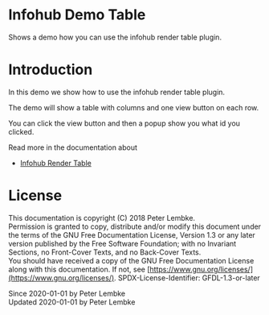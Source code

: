# Infohub Demo Table

Shows a demo how you can use the infohub render table plugin.

# Introduction

In this demo we show how to use the infohub render table plugin.

The demo will show a table with columns and one view button on each row.

You can click the view button and then a popup show you what id you clicked.

Read more in the documentation about

- [Infohub Render Table](plugin,infohub_render_table)

# License

This documentation is copyright (C) 2018 Peter Lembke.  
Permission is granted to copy, distribute and/or modify this document under the terms of the GNU Free Documentation
License, Version 1.3 or any later version published by the Free Software Foundation; with no Invariant Sections, no
Front-Cover Texts, and no Back-Cover Texts.  
You should have received a copy of the GNU Free Documentation License along with this documentation. If not,
see [https://www.gnu.org/licenses/](https://www.gnu.org/licenses/). SPDX-License-Identifier: GFDL-1.3-or-later

Since 2020-01-01 by Peter Lembke  
Updated 2020-01-01 by Peter Lembke  
